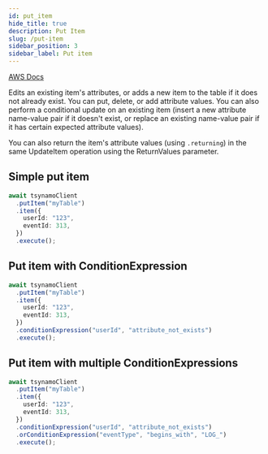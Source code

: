 ```yaml
---
id: put_item
hide_title: true
description: Put Item
slug: /put-item
sidebar_position: 3
sidebar_label: Put item
---
```


[AWS Docs](https://docs.aws.amazon.com/cli/latest/reference/dynamodb/update-item.html)

Edits an existing item's attributes, or adds a new item to the table if it does not already exist. You can put, delete, or add attribute values. You can also perform a conditional update on an existing item (insert a new attribute name-value pair if it doesn't exist, or replace an existing name-value pair if it has certain expected attribute values).

You can also return the item's attribute values (using `.returning`) in the same UpdateItem operation using the ReturnValues parameter.

## Simple put item

```typescript
await tsynamoClient
  .putItem("myTable")
  .item({
    userId: "123",
    eventId: 313,
  })
  .execute();
```

## Put item with ConditionExpression

```typescript
await tsynamoClient
  .putItem("myTable")
  .item({
    userId: "123",
    eventId: 313,
  })
  .conditionExpression("userId", "attribute_not_exists")
  .execute();
```

## Put item with multiple ConditionExpressions

```typescript
await tsynamoClient
  .putItem("myTable")
  .item({
    userId: "123",
    eventId: 313,
  })
  .conditionExpression("userId", "attribute_not_exists")
  .orConditionExpression("eventType", "begins_with", "LOG_")
  .execute();
```